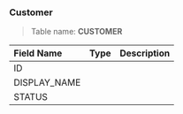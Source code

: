 ### Customer 

> Table name: <B>CUSTOMER<B>

|  Field Name  | Type | Description|
| :------------ | :------------ |:------------ |
| ID  |   | |
| DISPLAY_NAME  |   | |
| STATUS  |   | |
